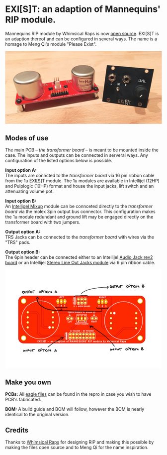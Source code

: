 # EXI[S]T: an adaption of Mannequins' RIP module.

Mannequins RIP module by Whimsical Raps is now [open source](https://github.com/whimsicalraps/RIP_DIY). EXI[S]T is an adaption thereof and can be configured in several ways. The name is a homage to Meng Qi's module "Please Exist".

![PCB](https://github.com/sonoCircuits/EXIST-RIP/blob/master/EXIST%20Images/IMG_2368.jpg)

## Modes of use

The main PCB – *the transformer board* – is meant to be mounted inside the case. The inputs and outputs can be connected in serveral ways. Any configuration of the listed options below is possible.

 
**Input option A:** <br> The inputs are conncted to the *transformer board* via 16 pin ribbon cable from the 1u EXI[S]T module. The 1u modules are available in Intellijel (12HP) and Pulplogic (10HP) format and house the input jacks, lift switch and an attenuating volume pot. <br>

**Input option B:** <br> An [Intelligel Mixup](https://intellijel.com/shop/eurorack/mixup) module can be connceted directly to the *transformer board* via the molex 3pin output bus connector. This configuration makes the 1u module redundant and ground lift may be engaged directly on the transformer board with two jumpers.

**Output option A:** <br> TRS Jacks can be connected to the *transformer board* with wires via the "TRS" pads. <br>

**Output option B:** <br> The 6pin header can be connected either to an Intellijel [Audio Jack rev2 board](https://intellijel.com/shop/cases/7u-audio-jacks-board-v2) or an Intellijel [Stereo Line Out Jacks module](https://intellijel.com/shop/eurorack/1u/stereo-line-out-jacks-1u) via 6 pin ribbon cable.

![CONFIG](https://github.com/sonoCircuits/EXIST-RIP/blob/master/EXIST%20Images/EXIST_configurations.jpg)

## Make you own

**PCBs:** All [eagle files](https://github.com/sonoCircuits/EXIST-RIP/tree/master/EXIST-EAGLE%20FILES) can be found in the repro in case you wish to have PCB's fabricated.

**BOM:** A build guide and BOM will follow, however the BOM is nearly identical to the original version.

## Credits

Thanks to [Whimsical Raps](http://whimsicalraps.com) for designing RIP and making this possible by making the files open source and to Meng Qi for the name inspiration.
